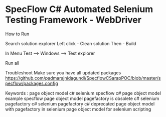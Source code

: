 # SpecFlow C# Automated Selenium Testing Framework - WebDriver

How to Run

Search solution explorer 
Left click - Clean solution
Then - Build

In Menu
Test --> Windows --> Test explorer

Run all


Troubleshoot
Make sure you have all updated packages https://github.com/padmarajnidagundi/SpecflowCSarapPOC/blob/master/specflow/packages.config


Keywords : page object model c# selenium specflow
c# page object model example
specflow page object model
pagefactory is obsolete c#
selenium pagefactory c#
selenium pagefactory c# deprecated
page object model with pagefactory in selenium
page object model for selenium scripting
